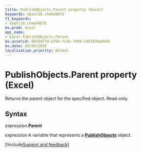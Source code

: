 ```yaml
---
title: PublishObjects.Parent property (Excel)
keywords: vbaxl10.chm649075
f1_keywords:
- vbaxl10.chm649075
ms.prod: excel
api_name:
- Excel.PublishObjects.Parent
ms.assetid: 9018477d-ef54-fc1b-fd99-2457830a86d5
ms.date: 05/09/2019
localization_priority: Normal
---
```



# PublishObjects.Parent property (Excel)

Returns the parent object for the specified object. Read-only.


## Syntax

_expression_.**Parent**

_expression_ A variable that represents a **[PublishObjects](Excel.PublishObjects.md)** object.




[!include[Support and feedback](~/includes/feedback-boilerplate.md)]